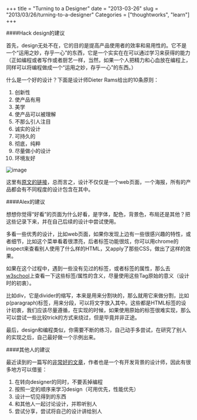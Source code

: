 +++
title = "Turning to a Designer"
date = "2013-03-26"
slug = "2013/03/26/turning-to-a-designer"
Categories = ["thoughtworks", "learn"]
+++

####Hack design的建议

首先，design无处不在，它的目的是提高产品使用者的效率和易用性的。它不是一个“运用之妙，存乎一心”的东西，它是一个实实在在可以通过学习来获得的能力（正如编程或者写作或者厨艺一样，当然，如果一个人把精力和心血放在编程上，同样可以将编程做成一个“运用之妙，存乎一心”的东西。）

什么是一个好的设计？下面是设计师Dieter Rams给出的10条原则：

1. 创新性
2. 使产品有用
3. 美学
4. 使产品可以被理解
5. 不那么引人注目
6. 诚实的设计
7. 可持久的
8. 彻底，纯粹
9. 尽量做小的设计
10. 环境友好


![image](/images/2013/03/design-10-commandments.resized.png)

这里有[原文的链接](http://startupsthisishowdesignworks.com/)，总而言之，设计不仅仅是一个web页面，一个海报，所有的产品都会有不同程度的设计包含在其中。

####Alex的建议

想想你觉得“好看”的页面为什么好看，是字体，配色，背景色，布局还是其他？把这些记录下来，并在自己后续的设计中尝试使用。

多看一些优秀的设计，比如web页面，如果你发现上边有一些很感兴趣的特性，或者细节，比如这个菜单看着很漂亮，后者标签功能很炫，你可以用chrome的inspect来查看别人使用了什么样的HTML，又apply了那些CSS，做出了这样的效果。

如果在这个过程中，遇到一些没有见过的标签，或者标签的属性，那么去[w3school](http://www.w3schools.com/)上查看一下这些标签/属性的含义，尽量使用这些Tag原始的意义（设计时的初衷）。

比如div，它是divider的缩写，本来是用来分割块的，那么就用它来做分割，比如p(paragraph)标签，用来分段，可以将文字放入其中。这些都是HTML标签的设计初衷，我们应该尽量遵循，在实现的时候，如果使用原始的标签很难实现，那么可以尝试一些比较trick的方式来绕过，但是毕竟并非正途。

最后，design和编程类似，你需要不断的练习，自己动手多尝试，在研究了别人的实现之后，自己最好做一个示例出来。

####其他人的建议

最近读到的一篇写的[非常好的文章](http://somerandomdude.com/2012/01/10/transition-from-development-to-design/)，作者也是一个有开发背景的设计师，因此有很多地方可以借鉴：

1. 在转向designer的同时，不要丢掉编程
2. 按照一定的顺序来学习design（可用优先，性能优先） 
3. 设计一切见得到的东西
4. 和其他人一起讨论设计，并聆听别人
5. 尝试分享，尝试将自己的设计讲给别人

